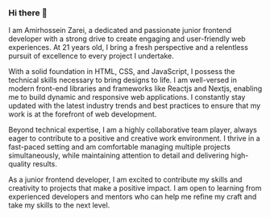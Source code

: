 ### Hi there 👋

<!--
**AmirZarei2002/AmirZarei2002** is a ✨ _special_ ✨ repository because its `README.md` (this file) appears on your GitHub profile.

Here are some ideas to get you started:

- 🔭 I’m currently working on ...
- 🌱 I’m currently learning ...
- 👯 I’m looking to collaborate on ...
- 🤔 I’m looking for help with ...
- 💬 Ask me about ...
- 📫 How to reach me: ...
- 😄 Pronouns: ...
- ⚡ Fun fact: ...
-->
I am Amirhossein Zarei, a dedicated and passionate junior frontend developer with a strong drive to create engaging and user-friendly web experiences. At 21 years old, I bring a fresh perspective and a relentless pursuit of excellence to every project I undertake.

With a solid foundation in HTML, CSS, and JavaScript, I possess the technical skills necessary to bring designs to life. I am well-versed in modern front-end libraries and frameworks like Reactjs and Nextjs, enabling me to build dynamic and responsive web applications. I constantly stay updated with the latest industry trends and best practices to ensure that my work is at the forefront of web development.

Beyond technical expertise, I am a highly collaborative team player, always eager to contribute to a positive and creative work environment. I thrive in a fast-paced setting and am comfortable managing multiple projects simultaneously, while maintaining attention to detail and delivering high-quality results.

As a junior frontend developer, I am excited to contribute my skills and creativity to projects that make a positive impact. I am open to learning from experienced developers and mentors who can help me refine my craft and take my skills to the next level.
